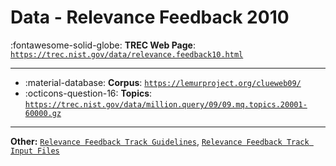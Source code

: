 # Data - Relevance Feedback 2010 

:fontawesome-solid-globe: **TREC Web Page**: [`https://trec.nist.gov/data/relevance.feedback10.html`](https://trec.nist.gov/data/relevance.feedback10.html)

---

- :material-database: **Corpus**: [`https://lemurproject.org/clueweb09/`](https://lemurproject.org/clueweb09/)
- :octicons-question-16: **Topics**: [`https://trec.nist.gov/data/million.query/09/09.mq.topics.20001-60000.gz`](https://trec.nist.gov/data/million.query/09/09.mq.topics.20001-60000.gz)


---

**Other:** [`Relevance Feedback Track Guidelines`](https://trec.nist.gov/data/relevance.feedback/10/Guidelines10-final.pdf), [`Relevance Feedback Track Input Files`](https://trec.nist.gov/data/relevance.feedback/10/RF2010.inputfiles.tar)
